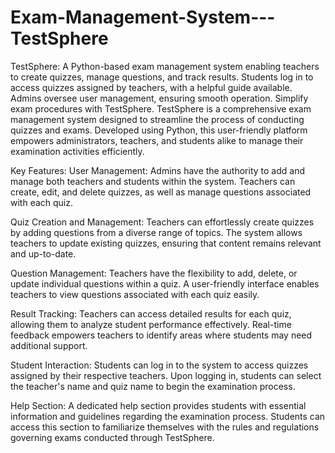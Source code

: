 # Exam-Management-System---TestSphere
 TestSphere: A Python-based exam management system enabling teachers to create quizzes, manage questions, and track results. Students log in to access quizzes assigned by teachers, with a helpful guide available. Admins oversee user management, ensuring smooth operation. Simplify exam procedures with TestSphere.
TestSphere is a comprehensive exam management system designed to streamline the process of conducting quizzes and exams. Developed using Python, this user-friendly platform empowers administrators, teachers, and students alike to manage their examination activities efficiently.

Key Features:
User Management:
Admins have the authority to add and manage both teachers and students within the system.
Teachers can create, edit, and delete quizzes, as well as manage questions associated with each quiz.

Quiz Creation and Management:
Teachers can effortlessly create quizzes by adding questions from a diverse range of topics.
The system allows teachers to update existing quizzes, ensuring that content remains relevant and up-to-date.

Question Management:
Teachers have the flexibility to add, delete, or update individual questions within a quiz.
A user-friendly interface enables teachers to view questions associated with each quiz easily.

Result Tracking:
Teachers can access detailed results for each quiz, allowing them to analyze student performance effectively.
Real-time feedback empowers teachers to identify areas where students may need additional support.

Student Interaction:
Students can log in to the system to access quizzes assigned by their respective teachers.
Upon logging in, students can select the teacher's name and quiz name to begin the examination process.

Help Section:
A dedicated help section provides students with essential information and guidelines regarding the examination process.
Students can access this section to familiarize themselves with the rules and regulations governing exams conducted through TestSphere.
